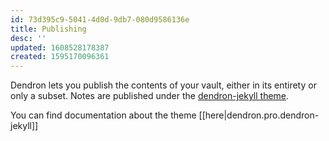 ```yaml
---
id: 73d395c9-5041-4d0d-9db7-080d9586136e
title: Publishing
desc: ''
updated: 1608528178387
created: 1595170096361
---
```

Dendron lets you publish the contents of your vault, either in its entirety or only a subset. Notes are published under the [dendron-jekyll theme](https://github.com/dendronhq/dendron-jekyll). 

You can find documentation about the theme [[here|dendron.pro.dendron-jekyll]]

